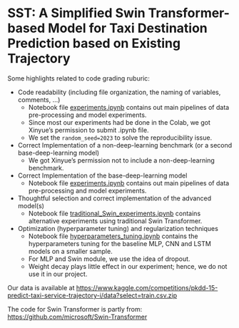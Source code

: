 # SST: A Simplified Swin Transformer-based Model for Taxi Destination Prediction based on Existing Trajectory

Some highlights related to code grading ruburic:
+ Code readability (including file organization, the naming of variables, comments, ...)
  + Notebook file [experiments.ipynb](https://github.com/Kyriezxc/CIS522_Project/blob/main/experiments.ipynb) contains out main pipelines of data pre-processing and model experiments.
  + Since most our experiments had be done in the Colab, we got Xinyue’s permission to submit .ipynb file.
  + We set the `random_seed=2023` to solve the reproducibility issue.
+ Correct Implementation of a non-deep-learning benchmark (or a second base-deep-learning model)
  + We got Xinyue’s permission not to include a non-deep-learning benchmark.
+ Correct Implementation of the base-deep-learning model
  + Notebook file [experiments.ipynb](https://github.com/Kyriezxc/CIS522_Project/blob/main/experiments.ipynb) contains out main pipelines of data pre-processing and model experiments.
+ Thoughtful selection and correct implementation of the advanced model(s)
  + Notebook file [traditional_Swin_experiments.ipynb](https://github.com/Kyriezxc/CIS522_Project/blob/main/traditional_Swin_experiments.ipynb) contains alternative experiments using traditional Swin Transformer.
+ Optimization (hyperparameter tuning) and regularization techniques
  + Notebook file [hyperparameters_tuning.ipynb](https://github.com/Kyriezxc/CIS522_Project/blob/main/hyperparameters_tuning.ipynb) contains the hyperparameters tuning for the baseline MLP, CNN and LSTM models on a smaller sample.
  + For MLP and Swin module, we use the idea of dropout.
  + Weight decay plays little effect in our experiment; hence, we do not use it in our project.

Our data is available at https://www.kaggle.com/competitions/pkdd-15-predict-taxi-service-trajectory-i/data?select=train.csv.zip

The code for Swin Transformer is partly from: https://github.com/microsoft/Swin-Transformer
